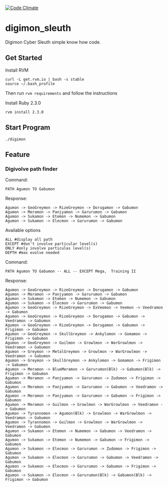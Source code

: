 [![Code Climate](https://codeclimate.com/github/rolandhawk/digimon_sleuth/badges/gpa.svg)](https://codeclimate.com/github/rolandhawk/digimon_sleuth)

# digimon_sleuth
Digimon Cyber Sleuth simple know how code.

## Get Started
Install RVM

```
curl -L get.rvm.io | bash -s stable
source ~/.bash_profile
```

Then run `rvm requirements` and follow the instructions

Install Ruby 2.3.0

```
rvm install 2.3.0
```

## Start Program
```
./digimon
```

## Feature
### Digivolve path finder

Command:
```
PATH Agumon TO Gabumon
```
Response:
```
Agumon -> GeoGreymon -> RizeGreymon -> Dorugamon -> Gabumon
Agumon -> Meramon -> Panjyamon -> Garurumon -> Gabumon
Agumon -> Sukamon -> Etemon -> Numemon -> Gabumon
Agumon -> Sukamon -> Elecmon -> Garurumon -> Gabumon
```
Available options
```
ALL #display all path
EXCEPT #don't involve particular level(s)
ONLY #only involve particulas level(s)
DEPTH #max evolve needed
```
Command:
```
PATH Agumon TO Gabumon -- ALL -- EXCEPT Mega,  Training II
```
Response:
```
Agumon -> GeoGreymon -> RizeGreymon -> Dorugamon -> Gabumon
Agumon -> Meramon -> Panjyamon -> Garurumon -> Gabumon
Agumon -> Sukamon -> Etemon -> Numemon -> Gabumon
Agumon -> Sukamon -> Elecmon -> Garurumon -> Gabumon
Agumon -> GeoGreymon -> RizeGreymon -> ExVeemon -> Veemon -> Veedramon -> Gabumon
Agumon -> GeoGreymon -> RizeGreymon -> Dorugamon -> Gabumon -> Veedramon -> Gabumon
Agumon -> GeoGreymon -> RizeGreymon -> Dorugamon -> Gabumon -> Frigimon -> Gabumon
Agumon -> GeoGreymon -> SkullGreymon -> Ankylomon -> Gomamon -> Frigimon -> Gabumon
Agumon -> GeoGreymon -> Guilmon -> Growlmon -> WarGrowlmon -> Veedramon -> Gabumon
Agumon -> Greymon -> MetalGreymon -> Growlmon -> WarGrowlmon -> Veedramon -> Gabumon
Agumon -> Greymon -> SkullGreymon -> Ankylomon -> Gomamon -> Frigimon -> Gabumon
Agumon -> Meramon -> BlueMeramon -> Garurumon(Blk) -> Gabumon(Blk) -> Frigimon -> Gabumon
Agumon -> Meramon -> Panjyamon -> Garurumon -> Zudomon -> Frigimon -> Gabumon
Agumon -> Meramon -> Panjyamon -> Garurumon -> Gabumon -> Veedramon -> Gabumon
Agumon -> Meramon -> Panjyamon -> Garurumon -> Gabumon -> Frigimon -> Gabumon
Agumon -> Meramon -> Guilmon -> Growlmon -> WarGrowlmon -> Veedramon -> Gabumon
Agumon -> Tyrannomon -> Agumon(Blk) -> Growlmon -> WarGrowlmon -> Veedramon -> Gabumon
Agumon -> Tyrannomon -> Guilmon -> Growlmon -> WarGrowlmon -> Veedramon -> Gabumon
Agumon -> Sukamon -> Etemon -> Numemon -> Gabumon -> Veedramon -> Gabumon
Agumon -> Sukamon -> Etemon -> Numemon -> Gabumon -> Frigimon -> Gabumon
Agumon -> Sukamon -> Elecmon -> Garurumon -> Zudomon -> Frigimon -> Gabumon
Agumon -> Sukamon -> Elecmon -> Garurumon -> Gabumon -> Veedramon -> Gabumon
Agumon -> Sukamon -> Elecmon -> Garurumon -> Gabumon -> Frigimon -> Gabumon
Agumon -> Sukamon -> Elecmon -> Garurumon(Blk) -> Gabumon(Blk) -> Frigimon -> Gabumon
```